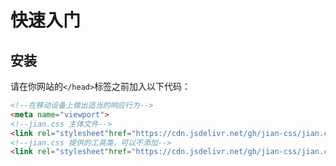 # 快速入门
## 安装
请在你网站的`</head>`标签之前加入以下代码：
```html
<!--在移动设备上做出适当的响应行为-->
<meta name="viewport">
<!--jian.css 主体文件-->
<link rel="stylesheet"href="https://cdn.jsdelivr.net/gh/jian-css/jian.css@master/main.min.css">
<!--jian.css 提供的工具类，可以不添加-->
<link rel="stylesheet"href="https://cdn.jsdelivr.net/gh/jian-css/jian.css@master/tools.min.css">
```
